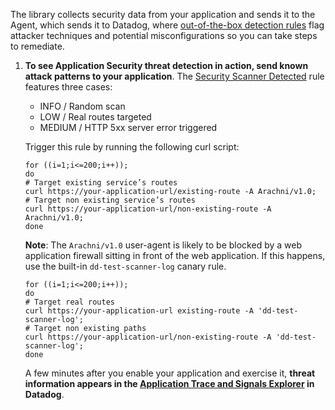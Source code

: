    The library collects security data from your application and sends it to the Agent, which sends it to Datadog, where [out-of-the-box detection rules][202] flag attacker techniques and potential misconfigurations so you can take steps to remediate. 
   
1.  **To see Application Security threat detection in action, send known attack patterns to your application**. The [Security Scanner Detected][203] rule features three cases:

      - INFO / Random scan
      - LOW / Real routes targeted
      - MEDIUM / HTTP 5xx server error triggered

      Trigger this rule by running the following curl script:
      ```
      for ((i=1;i<=200;i++)); 
      do
      # Target existing service’s routes
      curl https://your-application-url/existing-route -A Arachni/v1.0;
      # Target non existing service’s routes
      curl https://your-application-url/non-existing-route -A Arachni/v1.0;
      done
      ```

      <div class="alert alert-info"><p><strong>Note</strong>: The <code>Arachni/v1.0</code> user-agent is likely to be blocked by a web application firewall sitting in front of the web application. If this happens, use the built-in <code>dd-test-scanner-log</code> canary rule.</p>
      <pre><code>for ((i=1;i<=200;i++)); <br>do<br># Target real routes<br>curl https://your-application-url existing-route -A 'dd-test-scanner-log';<br># Target non existing paths<br>curl https://your-application-url/non-existing-route -A 'dd-test-scanner-log';<br>done</code></pre></div>

      A few minutes after you enable your application and exercise it, **threat information appears in the [Application Trace and Signals Explorer][201] in Datadog**.

[201]: https://app.datadoghq.com/security/appsec
[202]: /security_platform/default_rules/#cat-application-security
[203]: /security_platform/default_rules/security-scan-detected/

